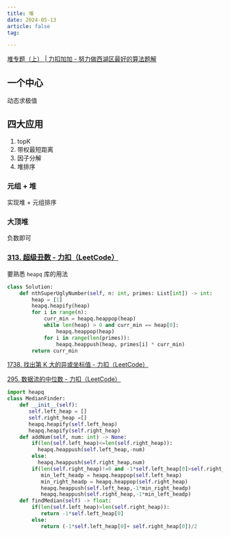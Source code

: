 ```yaml
---
title: 堆
date: 2024-05-13
article: false
tag:

---
```


[堆专题（上） | 力扣加加 - 努力做西湖区最好的算法题解](https://leetcode-solution-leetcode-pp.gitbook.io/leetcode-solution/thinkings/heap)

## 一个中心
动态求极值

## 四大应用
1. topK
2. 带权最短距离
3. 因子分解
4. 堆排序

### 元组 + 堆
实现堆 + 元组排序

### 大顶堆
负数即可

### [313. 超级丑数 - 力扣（LeetCode）](https://leetcode.cn/problems/super-ugly-number/description/)  
  
要熟悉 `heapq` 库的用法
```python
class Solution:
    def nthSuperUglyNumber(self, n: int, primes: List[int]) -> int:
        heap = [1]
        heapq.heapify(heap)
        for i in range(n):
            curr_min = heapq.heappop(heap)
            while len(heap) > 0 and curr_min == heap[0]:
                heapq.heappop(heap)
            for i in range(len(primes)):
                heapq.heappush(heap, primes[i] * curr_min)
        return curr_min
```


[1738. 找出第 K 大的异或坐标值 - 力扣（LeetCode）](https://leetcode.cn/problems/find-kth-largest-xor-coordinate-value/description/)

[295. 数据流的中位数 - 力扣（LeetCode）](https://leetcode.cn/problems/find-median-from-data-stream/description/)  

```python
import heapq
class MedianFinder:
    def __init__(self):
       self.left_heap = []
       self.right_heap =[]
       heapq.heapify(self.left_heap)
       heapq.heapify(self.right_heap)
    def addNum(self, num: int) -> None:
        if(len(self.left_heap)<=len(self.right_heap)):
          heapq.heappush(self.left_heap,-num)
        else:
          heapq.heappush(self.right_heap,num)
        if(len(self.right_heap)!=0 and -1*self.left_heap[0]>self.right_heap[0]):
           min_left_headp = heapq.heappop(self.left_heap)
           min_right_headp = heapq.heappop(self.right_heap)
           heapq.heappush(self.left_heap,-1*min_right_headp)
           heapq.heappush(self.right_heap,-1*min_left_headp)
    def findMedian(self) -> float:
        if(len(self.left_heap)>len(self.right_heap)):
           return -1*self.left_heap[0]
        else:
           return (-1*self.left_heap[0]+ self.right_heap[0])/2
```


